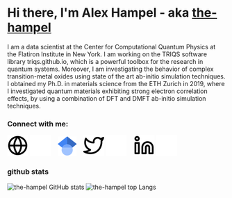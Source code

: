 # Hi there, I'm Alex Hampel - aka [the-hampel][website] 

I am a data scientist at the Center for Computational Quantum Physics at the Flatiron Institute in New York. I am working on the TRIQS software library triqs.github.io, which is a powerful toolbox for the research in quantum systems. Moreover, I am investigating the behavior of complex transition-metal oxides using state of the art ab-initio simulation techniques. I obtained my Ph.D. in materials science from the ETH Zurich in 2019, where I investigated quantum materials exhibiting strong electron correlation effects, by using a combination of DFT and DMFT ab-initio simulation techniques.

### Connect with me:

[![website](./img/globe-light.svg)](www.alexander-hampel.de#gh-light-mode-only)
[![website](./img/globe-dark.svg)](www.alexander-hampel.de#gh-dark-mode-only)
&nbsp;&nbsp;
[![website](./img/gscholar.svg)](https://scholar.google.de/citations?user=lghTPb0AAAAJ&hl)
&nbsp;&nbsp;
[![website](./img/twitter-light.svg)](https://twitter.com/the_hampel#gh-light-mode-only)
[![website](./img/twitter-dark.svg)](https://twitter.com/the_hampel#gh-dark-mode-only)
&nbsp;&nbsp;
[![website](./img/linkedin-light.svg)](https://linkedin.com/in/the-hampel#gh-light-mode-only)
[![website](./img/linkedin-dark.svg)](https://linkedin.com/in/the-hampel#gh-dark-mode-only)

### github stats

![the-hampel GitHub stats](https://github-readme-stats.vercel.app/api?username=the-hampel&count_private=true&include_all_commits=true&show_icons=true&theme=gruvbox)
![the-hampel top Langs](https://github-readme-stats.vercel.app/api/top-langs/?username=the-hampel&layout=compact&theme=gruvbox)



[website]: www.alexander-hampel.de
[gscholar]: https://scholar.google.de/citations?user=lghTPb0AAAAJ&hl
[twitter]: https://twitter.com/the_hampel
[linkedin]: https://www.linkedin.com/in/the-hampel
